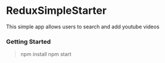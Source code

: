 # ReduxSimpleStarter

This simple app allows users to search and add youtube videos 

### Getting Started

> npm install
> npm start


